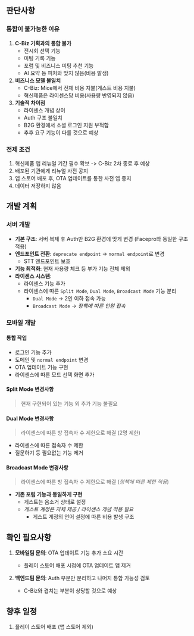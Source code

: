 
## 판단사항
### 통합이 불가능한 이유
1. **C-Biz 기획과의 통합 불가**
	- 전시회 선택 기능
	- 미팅 기록 기능
	- 포럼 및 비즈니스 미팅 추천 기능
	- AI 요약 등 피처와 맞지 않음(비용 발생)
2. **비즈니스 모델 불일치**
	- C-Biz: Mice에서 전체 비용 지불(게스트 비용 지불)
	- 혁신제품은 라이센스당 비용(사용량 반영되지 않음)
3. **기술적 차이점**
	- 라이센스 개념 상이
	- Auth 구조 불일치
	- B2G 환경에서 소셜 로그인 지원 부적합
	- 추후 요구 기능이 다를 것으로 예상
### 전제 조건
1. 혁신제품 앱 리뉴얼 기간 필수 확보 -> C-Biz 2차 종료 후 예상
2. 배포된 기관에게 리뉴얼 사전 공지
3. 앱 스토어 배포 후, OTA 업데이트를 통한 사전 앱 중지
4. 데이터 저장하지 않음

## 개발 계획
### 서버 개발
- **기본 구조**: 서버 복제 후 Auth만 B2G 환경에 맞게 변경 (Facepro와 동일한 구조 적용)
- **엔드포인트 전환**: `deprecate endpoint` → `normal endpoint`로 변경
	- STT 엔드포인트 보호
- **기능 최적화**: 현재 사용량 체크 등 부가 기능 전체 제외
- **라이센스 시스템**: 
  - 라이센스 기능 추가
  - 라이센스에 따른 `Split Mode`, `Dual Mode`, `Broadcast Mode` 기능 분리
	  - `Dual Mode` -> 2인 이하 접속 가능
	  - `Broadcast Mode` -> *정책에 따른 인원 접속*

### 모바일 개발
#### 통합 작업
- 로그인 기능 추가
- 도메인 및 `normal endpoint` 변경
- OTA 업데이트 기능 구현
- 라이센스에 따른 모드 선택 화면 추가

#### Split Mode 변경사항
> 현재 구현되어 있는 기능 외 추가 기능 불필요

#### Dual Mode 변경사항
> 라이센스에 따른 방 접속자 수 제한으로 해결 (2명 제한)
- 라이센스에 따른 접속자 수 제한
- 질문하기 등 필요없는 기능 제거

#### Broadcast Mode 변경사항
> 라이센스에 따른 방 접속자 수 제한으로 해결 (*정책에 따른 제한 적용*)
- **기존 포럼 기능과 동일하게 구현**
  - 게스트는 음소거 상태로 설정
  - *게스트 계정은 자체 제공 / 라이센스 개념 적용 필요*
    - 게스트 계정의 언어 설정에 따른 비용 발생 구조

## 확인 필요사항
1. **모바일팀 문의**: OTA 업데이트 기능 추가 소요 시간
   - 플레이 스토어 배포 시점에 OTA 업데이트 앱 제거

2. **백엔드팀 문의**: Auth 부분만 분리하고 나머지 통합 가능성 검토
   - C-Biz와 겹치는 부분이 상당할 것으로 예상

## 향후 일정
1. 플레이 스토어 배포 (앱 스토어 제외)